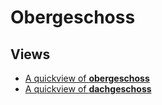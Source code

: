 # Obergeschoss

## Views
- [A quickview of **obergeschoss**](obergeschoss.md)
- [A quickview of **dachgeschoss**](dachgeschoss.md)
